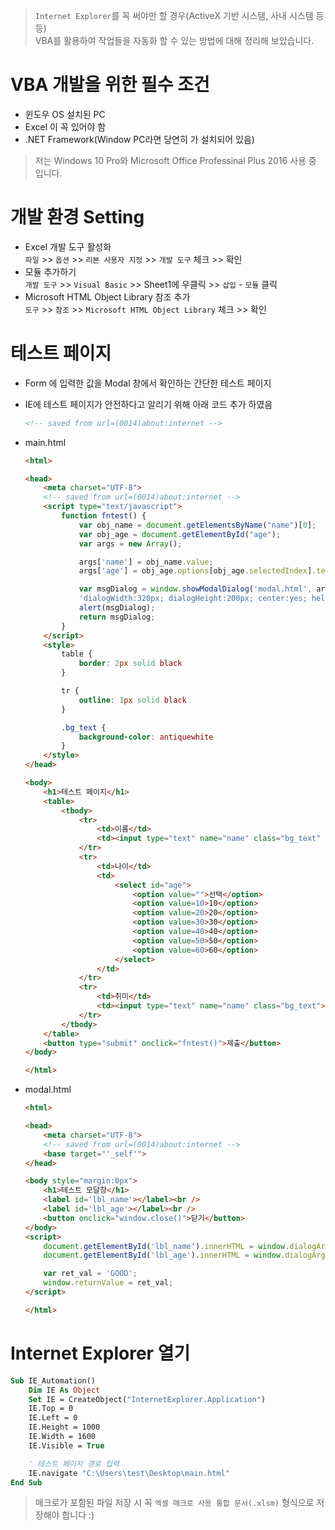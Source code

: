 > `Internet Explorer`를 꼭 써야만 할 경우(ActiveX 기반 시스템, 사내 시스템 등등)  
VBA를 활용하여 작업들을 자동화 할 수 있는 방법에 대해 정리해 보았습니다.

# VBA 개발을 위한 필수 조건
- 윈도우 OS 설치된 PC
- Excel 이 꼭 있어야 함
- .NET Framework(Window PC라면 당연히 가 설치되어 있음)

> 저는 Windows 10 Pro와 Microsoft Office Professinal Plus 2016 사용 중 입니다.

# 개발 환경 Setting
- Excel 개발 도구 활성화  
`파일` >> `옵션` >> `리본 사용자 지정` >> `개발 도구` 체크 >> 확인
- 모듈 추가하기  
`개발 도구` >> `Visual Basic` >> Sheet1에 우클릭 >> `삽입` - `모듈` 클릭
- Microsoft HTML Object Library 참조 추가  
`도구` >> `참조` >> `Microsoft HTML Object Library` 체크 >> 확인

# 테스트 페이지
- Form 에 입력한 값을 Modal 창에서 확인하는 간단한 테스트 페이지  
- IE에 테스트 페이지가 안전하다고 알리기 위해 아래 코드 추가 하였음
    ```html
    <!-- saved from url=(0014)about:internet -->
    ```
- main.html
    ```html
    <html>

    <head>
        <meta charset="UTF-8">
        <!-- saved from url=(0014)about:internet -->
        <script type="text/javascript">
            function fntest() {
                var obj_name = document.getElementsByName("name")[0];
                var obj_age = document.getElementById("age");
                var args = new Array();

                args['name'] = obj_name.value;            
                args['age'] = obj_age.options[obj_age.selectedIndex].text;

                var msgDialog = window.showModalDialog('modal.html', args, 
                'dialogWidth:320px; dialogHeight:200px; center:yes; help:no; status:no; scroll:no; resizable:no');
                alert(msgDialog);
                return msgDialog;
            }
        </script>
        <style>
            table {
                border: 2px solid black
            }

            tr {
                outline: 1px solid black
            }

            .bg_text {
                background-color: antiquewhite
            }
        </style>
    </head>

    <body>
        <h1>테스트 페이지</h1>
        <table>
            <tbody>
                <tr>
                    <td>이름</td>
                    <td><input type="text" name="name" class="bg_text" /></td>
                </tr>
                <tr>
                    <td>나이</td>
                    <td>
                        <select id="age">
                            <option value="">선택</option>
                            <option value=10>10</option>
                            <option value=20>20</option>
                            <option value=30>30</option>
                            <option value=40>40</option>
                            <option value=50>50</option>
                            <option value=60>60</option>
                        </select>
                    </td>
                </tr>
                <tr>
                    <td>취미</td>
                    <td><input type="text" name="name" class="bg_text"></td>
                </tr>
            </tbody>
        </table>
        <button type="submit" onclick="fntest()">제출</button>
    </body>

    </html>
    ```

- modal.html
    ```html
    <html>

    <head>
        <meta charset="UTF-8">
        <!-- saved from url=(0014)about:internet -->
        <base target="'_self'">
    </head>

    <body style="margin:0px">
        <h1>테스트 모달창</h1>
        <label id='lbl_name'></label><br />
        <label id='lbl_age'></label><br />
        <button onclick="window.close()">닫기</button>
    </body>
    <script>
        document.getElementById('lbl_name').innerHTML = window.dialogArguments['name'];
        document.getElementById('lbl_age').innerHTML = window.dialogArguments['age'];

        var ret_val = 'GOOD';
        window.returnValue = ret_val;
    </script>

    </html>
    ```

# Internet Explorer 열기
```vb
Sub IE_Automation()
    Dim IE As Object
    Set IE = CreateObject("InternetExplorer.Application")
    IE.Top = 0
    IE.Left = 0
    IE.Height = 1000
    IE.Width = 1600
    IE.Visible = True

    ' 테스트 페이지 경로 입력
    IE.navigate "C:\Users\test\Desktop\main.html"
End Sub
```

> 매크로가 포함된 파일 저장 시 꼭 `엑셀 매크로 사용 통합 문서(.xlsm)` 형식으로 저장해야 합니다 :)